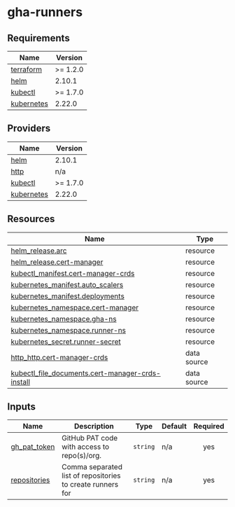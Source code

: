 # gha-runners

<!-- BEGIN_TF_DOCS -->
## Requirements

| Name | Version |
|------|---------|
| <a name="requirement_terraform"></a> [terraform](#requirement\_terraform) | >= 1.2.0 |
| <a name="requirement_helm"></a> [helm](#requirement\_helm) | 2.10.1 |
| <a name="requirement_kubectl"></a> [kubectl](#requirement\_kubectl) | >= 1.7.0 |
| <a name="requirement_kubernetes"></a> [kubernetes](#requirement\_kubernetes) | 2.22.0 |

## Providers

| Name | Version |
|------|---------|
| <a name="provider_helm"></a> [helm](#provider\_helm) | 2.10.1 |
| <a name="provider_http"></a> [http](#provider\_http) | n/a |
| <a name="provider_kubectl"></a> [kubectl](#provider\_kubectl) | >= 1.7.0 |
| <a name="provider_kubernetes"></a> [kubernetes](#provider\_kubernetes) | 2.22.0 |

## Resources

| Name | Type |
|------|------|
| [helm_release.arc](https://registry.terraform.io/providers/hashicorp/helm/2.10.1/docs/resources/release) | resource |
| [helm_release.cert-manager](https://registry.terraform.io/providers/hashicorp/helm/2.10.1/docs/resources/release) | resource |
| [kubectl_manifest.cert-manager-crds](https://registry.terraform.io/providers/gavinbunney/kubectl/latest/docs/resources/manifest) | resource |
| [kubernetes_manifest.auto_scalers](https://registry.terraform.io/providers/hashicorp/kubernetes/2.22.0/docs/resources/manifest) | resource |
| [kubernetes_manifest.deployments](https://registry.terraform.io/providers/hashicorp/kubernetes/2.22.0/docs/resources/manifest) | resource |
| [kubernetes_namespace.cert-manager](https://registry.terraform.io/providers/hashicorp/kubernetes/2.22.0/docs/resources/namespace) | resource |
| [kubernetes_namespace.gha-ns](https://registry.terraform.io/providers/hashicorp/kubernetes/2.22.0/docs/resources/namespace) | resource |
| [kubernetes_namespace.runner-ns](https://registry.terraform.io/providers/hashicorp/kubernetes/2.22.0/docs/resources/namespace) | resource |
| [kubernetes_secret.runner-secret](https://registry.terraform.io/providers/hashicorp/kubernetes/2.22.0/docs/resources/secret) | resource |
| [http_http.cert-manager-crds](https://registry.terraform.io/providers/hashicorp/http/latest/docs/data-sources/http) | data source |
| [kubectl_file_documents.cert-manager-crds-install](https://registry.terraform.io/providers/gavinbunney/kubectl/latest/docs/data-sources/file_documents) | data source |

## Inputs

| Name | Description | Type | Default | Required |
|------|-------------|------|---------|:--------:|
| <a name="input_gh_pat_token"></a> [gh\_pat\_token](#input\_gh\_pat\_token) | GitHub PAT code with access to repo(s)/org. | `string` | n/a | yes |
| <a name="input_repositories"></a> [repositories](#input\_repositories) | Comma separated list of repositories to create runners for | `string` | n/a | yes |
<!-- END_TF_DOCS -->

